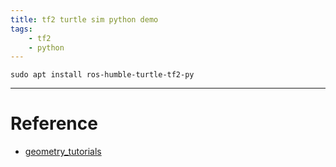 ```yaml
---
title: tf2 turtle sim python demo
tags:
    - tf2
    - python
---
```


```
sudo apt install ros-humble-turtle-tf2-py
```

---

# Reference
- [geometry_tutorials](https://github.com/ros/geometry_tutorials/tree/ros2)